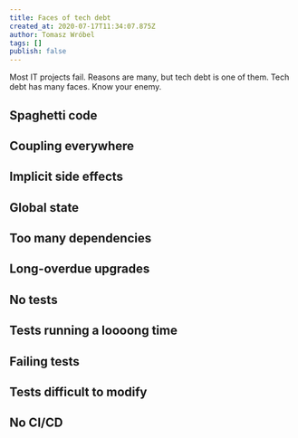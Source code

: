 ```yaml
---
title: Faces of tech debt
created_at: 2020-07-17T11:34:07.875Z
author: Tomasz Wróbel
tags: []
publish: false
---
```


Most IT projects fail. Reasons are many, but tech debt is one of them. Tech debt has many faces. Know your enemy.

## Spaghetti code

## Coupling everywhere

## Implicit side effects

## Global state

## Too many dependencies

## Long-overdue upgrades

## No tests

## Tests running a loooong time

## Failing tests

## Tests difficult to modify

## No CI/CD
